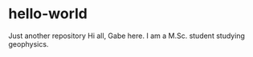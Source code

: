 # hello-world
Just another repository
Hi all,
Gabe here. I am a M.Sc. student studying geophysics. 
